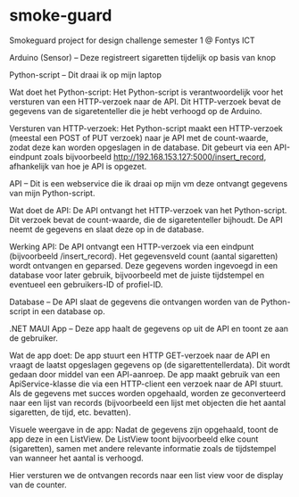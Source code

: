 # smoke-guard
Smokeguard project for design challenge semester 1 @ Fontys ICT


Arduino (Sensor) – Deze registreert sigaretten tijdelijk op basis van knop



Python-script – Dit draai ik op mijn laptop

Wat doet het Python-script: Het Python-script is verantwoordelijk voor het versturen van een HTTP-verzoek naar de API. Dit HTTP-verzoek bevat de gegevens van de sigaretenteller die je hebt verhoogd op de Arduino.

Versturen van HTTP-verzoek: Het Python-script maakt een HTTP-verzoek (meestal een POST of PUT verzoek) naar je API met de count-waarde, zodat deze kan worden opgeslagen in de database. Dit gebeurt via een API-eindpunt zoals bijvoorbeeld http://192.168.153.127:5000/insert_record, afhankelijk van hoe je API is opgezet.



API – Dit is een webservice die ik draai op mijn vm deze ontvangt gegevens van mijn Python-script.

Wat doet de API: De API ontvangt het HTTP-verzoek van het Python-script. Dit verzoek bevat de count-waarde, die de sigaretenteller bijhoudt.  De API neemt de gegevens en slaat deze op in de database.

Werking API: De API ontvangt een HTTP-verzoek via een eindpunt (bijvoorbeeld /insert_record). Het gegevensveld count (aantal sigaretten) wordt ontvangen en geparsed. Deze gegevens worden ingevoegd in een database voor later gebruik, bijvoorbeeld met de juiste tijdstempel en eventueel een gebruikers-ID of profiel-ID.



Database – De API slaat de gegevens die ontvangen worden van de Python-script in een database op.



.NET MAUI App – Deze app haalt de gegevens op uit de API en toont ze aan de gebruiker.

Wat de app doet: De app stuurt een HTTP GET-verzoek naar de API en vraagt de laatst opgeslagen gegevens op (de sigarettentellerdata). Dit wordt gedaan door middel van een API-aanroep. De app maakt gebruik van een ApiService-klasse die via een HTTP-client een verzoek naar de API stuurt. Als de gegevens met succes worden opgehaald, worden ze geconverteerd naar een lijst van records (bijvoorbeeld een lijst met objecten die het aantal sigaretten, de tijd, etc. bevatten).

Visuele weergave in de app: Nadat de gegevens zijn opgehaald, toont de app deze in een ListView. De ListView toont bijvoorbeeld elke count (sigaretten), samen met andere relevante informatie zoals de tijdstempel van wanneer het aantal is verhoogd.

Hier versturen we de ontvangen records naar een list view voor de display van de counter.

